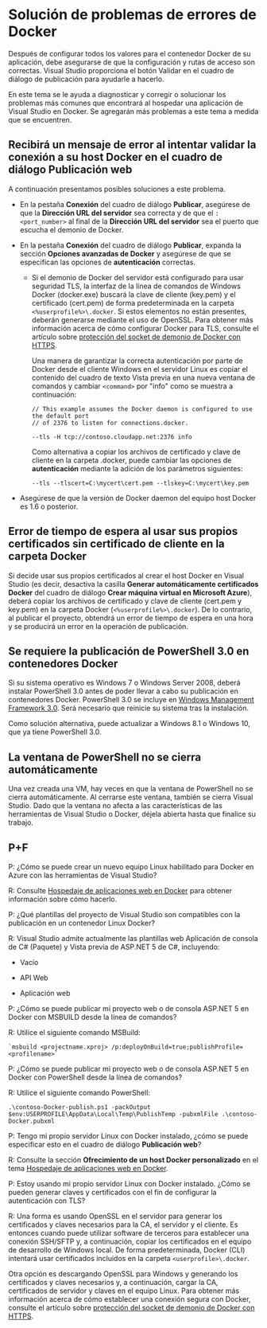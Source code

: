 <properties
   pageTitle="Solución de problemas de errores del cliente Docker en Windows con Visual Studio | Microsoft Azure"
   description="Solucione los problemas que encuentre al usar Visual Studio para crear e implementar aplicaciones web en Docker en Windows mediante Visual Studio."
   services="visual-studio-online"
   documentationCenter="na"
   authors="kempb"
   manager="douge"
   editor="tglee" />
<tags
   ms.service="multiple"
   ms.devlang="dotnet"
   ms.topic="article"
   ms.tgt_pltfrm="na"
   ms.workload="multiple"
   ms.date="08/20/2015"
   ms.author="kempb" />

# Solución de problemas de errores de Docker

Después de configurar todos los valores para el contenedor Docker de su aplicación, debe asegurarse de que la configuración y rutas de acceso son correctas. Visual Studio proporciona el botón Validar en el cuadro de diálogo de publicación para ayudarle a hacerlo.

En este tema se le ayuda a diagnosticar y corregir o solucionar los problemas más comunes que encontrará al hospedar una aplicación de Visual Studio en Docker. Se agregarán más problemas a este tema a medida que se encuentren.

## Recibirá un mensaje de error al intentar validar la conexión a su host Docker en el cuadro de diálogo Publicación web

A continuación presentamos posibles soluciones a este problema.

- En la pestaña **Conexión** del cuadro de diálogo **Publicar**, asegúrese de que la **Dirección URL del servidor** sea correcta y de que el `:<port_number>` al final de la **Dirección URL del servidor** sea el puerto que escucha el demonio de Docker.

- En la pestaña **Conexión** del cuadro de diálogo **Publicar**, expanda la sección **Opciones avanzadas de Docker** y asegúrese de que se especifican las opciones de **autenticación** correctas.
  - Si el demonio de Docker del servidor está configurado para usar seguridad TLS, la interfaz de la línea de comandos de Windows Docker (docker.exe) buscará la clave de cliente (key.pem) y el certificado (cert.pem) de forma predeterminada en la carpeta `<%userprofile%>\.docker`. Si estos elementos no están presentes, deberán generarse mediante el uso de OpenSSL. Para obtener más información acerca de cómo configurar Docker para TLS, consulte el artículo sobre [protección del socket de demonio de Docker con HTTPS](https://docs.docker.com/articles/https/).

	Una manera de garantizar la correcta autenticación por parte de Docker desde el cliente Windows en el servidor Linux es copiar el contenido del cuadro de texto Vista previa en una nueva ventana de comandos y cambiar `<command>` por "info" como se muestra a continuación:

    ```
    // This example assumes the Docker daemon is configured to use the default port
    // of 2376 to listen for connections.docker.

    --tls -H tcp://contoso.cloudapp.net:2376 info
    ```

    Como alternativa a copiar los archivos de certificado y clave de cliente en la carpeta .docker, puede cambiar las opciones de **autenticación** mediante la adición de los parámetros siguientes:

    ```
    --tls --tlscert=C:\mycert\cert.pem --tlskey=C:\mycert\key.pem
    ```
- Asegúrese de que la versión de Docker daemon del equipo host Docker es 1.6 o posterior.

## Error de tiempo de espera al usar sus propios certificados sin certificado de cliente en la carpeta Docker

Si decide usar sus propios certificados al crear el host Docker en Visual Studio (es decir, desactiva la casilla **Generar automáticamente certificados Docker** del cuadro de diálogo **Crear máquina virtual en Microsoft Azure**), deberá copiar los archivos de certificado y clave de cliente (cert.pem y key.pem) en la carpeta Docker (`<%userprofile%>\.docker`). De lo contrario, al publicar el proyecto, obtendrá un error de tiempo de espera en una hora y se producirá un error en la operación de publicación.

## Se requiere la publicación de PowerShell 3.0 en contenedores Docker

Si su sistema operativo es Windows 7 o Windows Server 2008, deberá instalar PowerShell 3.0 antes de poder llevar a cabo su publicación en contenedores Docker. PowerShell 3.0 se incluye en [Windows Management Framework 3.0](https://www.microsoft.com/es-ES/download/details.aspx?id=34595). Será necesario que reinicie su sistema tras la instalación.

Como solución alternativa, puede actualizar a Windows 8.1 o Windows 10, que ya tiene PowerShell 3.0.

## La ventana de PowerShell no se cierra automáticamente

Una vez creada una VM, hay veces en que la ventana de PowerShell no se cierra automáticamente. Al cerrarse este ventana, también se cierra Visual Studio. Dado que la ventana no afecta a las características de las herramientas de Visual Studio o Docker, déjela abierta hasta que finalice su trabajo.

## P+F

P: ¿Cómo se puede crear un nuevo equipo Linux habilitado para Docker en Azure con las herramientas de Visual Studio?

R: Consulte [Hospedaje de aplicaciones web en Docker](vs-azure-tools-docker-hosting-web-apps-in-docker.md) para obtener información sobre cómo hacerlo.

P: ¿Qué plantillas del proyecto de Visual Studio son compatibles con la publicación en un contenedor Linux Docker?

R: Visual Studio admite actualmente las plantillas web Aplicación de consola de C# (Paquete) y Vista previa de ASP.NET 5 de C#, incluyendo:

- Vacío

- API Web

- Aplicación web

P: ¿Cómo se puede publicar mi proyecto web o de consola ASP.NET 5 en Docker con MSBUILD desde la línea de comandos?

R: Utilice el siguiente comando MSBuild:

    `msbuild <projectname.xproj> /p:deployOnBuild=true;publishProfile=<profilename>`

P: ¿Cómo se puede publicar mi proyecto web o de consola ASP.NET 5 en Docker con PowerShell desde la línea de comandos?

R: Utilice el siguiente comando PowerShell:

```
.\contoso-Docker-publish.ps1 -packOutput $env:USERPROFILE\AppData\Local\Temp\PublishTemp -pubxmlFile .\contoso-Docker.pubxml
```

P: Tengo mi propio servidor Linux con Docker instalado, ¿cómo se puede especificar esto en el cuadro de diálogo **Publicación web**?

R: Consulte la sección **Ofrecimiento de un host Docker personalizado** en el tema [Hospedaje de aplicaciones web en Docker](vs-azure-tools-docker-hosting-web-apps-in-docker.md).

P: Estoy usando mi propio servidor Linux con Docker instalado. ¿Cómo se pueden generar claves y certificados con el fin de configurar la autenticación con TLS?

R: Una forma es usando OpenSSL en el servidor para generar los certificados y claves necesarios para la CA, el servidor y el cliente. Es entonces cuando puede utilizar software de terceros para establecer una conexión SSH/SFTP y, a continuación, copiar los certificados en el equipo de desarrollo de Windows local. De forma predeterminada, Docker (CLI) intentará usar certificados incluidos en la carpeta `<userprofile>\.docker`.

Otra opción es descargando OpenSSL para Windows y generando los certificados y claves necesarios y, a continuación, cargar la CA, certificados de servidor y claves en el equipo Linux. Para obtener más información acerca de cómo establecer una conexión segura con Docker, consulte el artículo sobre [protección del socket de demonio de Docker con HTTPS](https://docs.docker.com/articles/https/).

<!---HONumber=Oct15_HO3-->